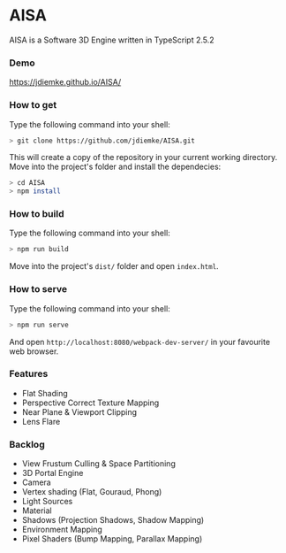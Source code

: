 # AISA
AISA is a Software 3D Engine written in TypeScript 2.5.2
### Demo
https://jdiemke.github.io/AISA/
### How to get
Type the following command into your shell:
```bash
> git clone https://github.com/jdiemke/AISA.git
```
This will create a copy of the repository in your current working directory. Move into the project's folder and install the dependecies:
```bash
> cd AISA
> npm install
```
### How to build
Type the following command into your shell:
```bash
> npm run build
```
Move into the project's `dist/` folder and open `index.html`.
### How to serve
Type the following command into your shell:
```bash
> npm run serve
```
And open `http://localhost:8080/webpack-dev-server/` in your favourite web browser.
### Features
- Flat Shading
- Perspective Correct Texture Mapping
- Near Plane & Viewport Clipping
- Lens Flare
### Backlog
- View Frustum Culling & Space Partitioning
- 3D Portal Engine
- Camera
- Vertex shading (Flat, Gouraud, Phong)
- Light Sources
- Material
- Shadows (Projection Shadows, Shadow Mapping)
- Environment Mapping
- Pixel Shaders (Bump Mapping, Parallax Mapping)
